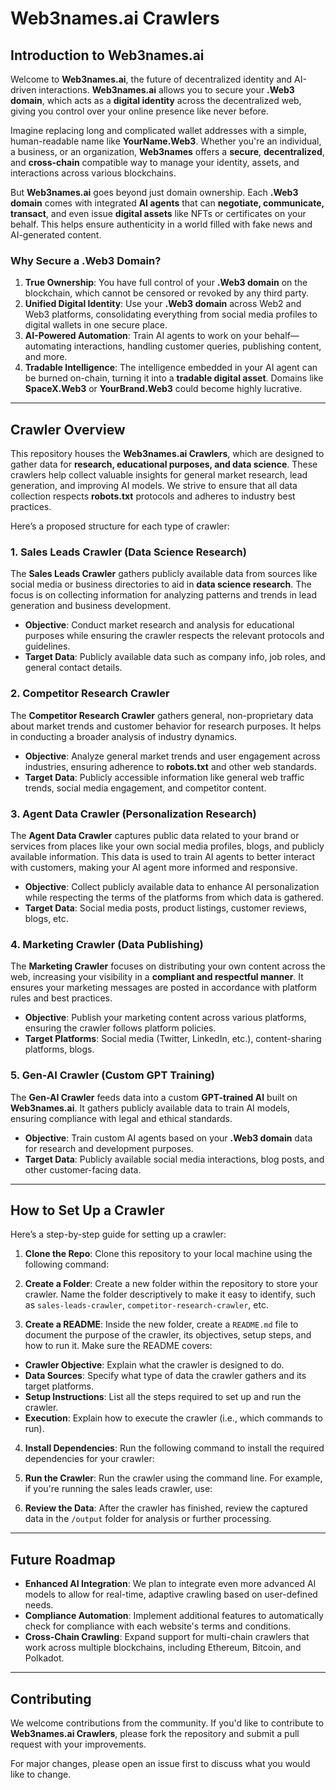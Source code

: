 # Web3names.ai Crawlers

## Introduction to Web3names.ai

Welcome to **Web3names.ai**, the future of decentralized identity and AI-driven interactions. **Web3names.ai** allows you to secure your **.Web3 domain**, which acts as a **digital identity** across the decentralized web, giving you control over your online presence like never before.

Imagine replacing long and complicated wallet addresses with a simple, human-readable name like **YourName.Web3**. Whether you're an individual, a business, or an organization, **Web3names** offers a **secure**, **decentralized**, and **cross-chain** compatible way to manage your identity, assets, and interactions across various blockchains.

But **Web3names.ai** goes beyond just domain ownership. Each **.Web3 domain** comes with integrated **AI agents** that can **negotiate, communicate, transact**, and even issue **digital assets** like NFTs or certificates on your behalf. This helps ensure authenticity in a world filled with fake news and AI-generated content.

### Why Secure a .Web3 Domain?

1. **True Ownership**: You have full control of your **.Web3 domain** on the blockchain, which cannot be censored or revoked by any third party.
2. **Unified Digital Identity**: Use your **.Web3 domain** across Web2 and Web3 platforms, consolidating everything from social media profiles to digital wallets in one secure place.
3. **AI-Powered Automation**: Train AI agents to work on your behalf—automating interactions, handling customer queries, publishing content, and more.
4. **Tradable Intelligence**: The intelligence embedded in your AI agent can be burned on-chain, turning it into a **tradable digital asset**. Domains like **SpaceX.Web3** or **YourBrand.Web3** could become highly lucrative.

---

## Crawler Overview

This repository houses the **Web3names.ai Crawlers**, which are designed to gather data for **research, educational purposes, and data science**. These crawlers help collect valuable insights for general market research, lead generation, and improving AI models. We strive to ensure that all data collection respects **robots.txt** protocols and adheres to industry best practices.

Here’s a proposed structure for each type of crawler:

### 1. **Sales Leads Crawler (Data Science Research)**

The **Sales Leads Crawler** gathers publicly available data from sources like social media or business directories to aid in **data science research**. The focus is on collecting information for analyzing patterns and trends in lead generation and business development.

- **Objective**: Conduct market research and analysis for educational purposes while ensuring the crawler respects the relevant protocols and guidelines.
- **Target Data**: Publicly available data such as company info, job roles, and general contact details.

### 2. **Competitor Research Crawler**

The **Competitor Research Crawler** gathers general, non-proprietary data about market trends and customer behavior for research purposes. It helps in conducting a broader analysis of industry dynamics.

- **Objective**: Analyze general market trends and user engagement across industries, ensuring adherence to **robots.txt** and other web standards.
- **Target Data**: Publicly accessible information like general web traffic trends, social media engagement, and competitor content.

### 3. **Agent Data Crawler (Personalization Research)**

The **Agent Data Crawler** captures public data related to your brand or services from places like your own social media profiles, blogs, and publicly available information. This data is used to train AI agents to better interact with customers, making your AI agent more informed and responsive.

- **Objective**: Collect publicly available data to enhance AI personalization while respecting the terms of the platforms from which data is gathered.
- **Target Data**: Social media posts, product listings, customer reviews, blogs, etc.

### 4. **Marketing Crawler (Data Publishing)**

The **Marketing Crawler** focuses on distributing your own content across the web, increasing your visibility in a **compliant and respectful manner**. It ensures your marketing messages are posted in accordance with platform rules and best practices.

- **Objective**: Publish your marketing content across various platforms, ensuring the crawler follows platform policies.
- **Target Platforms**: Social media (Twitter, LinkedIn, etc.), content-sharing platforms, blogs.

### 5. **Gen-AI Crawler (Custom GPT Training)**

The **Gen-AI Crawler** feeds data into a custom **GPT-trained AI** built on **Web3names.ai**. It gathers publicly available data to train AI models, ensuring compliance with legal and ethical standards.

- **Objective**: Train custom AI agents based on your **.Web3 domain** data for research and development purposes.
- **Target Data**: Publicly available social media interactions, blog posts, and other customer-facing data.

---

## How to Set Up a Crawler

Here’s a step-by-step guide for setting up a crawler:

1. **Clone the Repo**: 
   Clone this repository to your local machine using the following command:

2. **Create a Folder**: 
Create a new folder within the repository to store your crawler. Name the folder descriptively to make it easy to identify, such as `sales-leads-crawler`, `competitor-research-crawler`, etc.

3. **Create a README**: 
Inside the new folder, create a `README.md` file to document the purpose of the crawler, its objectives, setup steps, and how to run it. Make sure the README covers:
- **Crawler Objective**: Explain what the crawler is designed to do.
- **Data Sources**: Specify what type of data the crawler gathers and its target platforms.
- **Setup Instructions**: List all the steps required to set up and run the crawler.
- **Execution**: Explain how to execute the crawler (i.e., which commands to run).

4. **Install Dependencies**: 
Run the following command to install the required dependencies for your crawler:

5. **Run the Crawler**: 
Run the crawler using the command line. For example, if you're running the sales leads crawler, use:

6. **Review the Data**: 
After the crawler has finished, review the captured data in the `/output` folder for analysis or further processing.

---

## Future Roadmap

- **Enhanced AI Integration**: We plan to integrate even more advanced AI models to allow for real-time, adaptive crawling based on user-defined needs.
- **Compliance Automation**: Implement additional features to automatically check for compliance with each website's terms and conditions.
- **Cross-Chain Crawling**: Expand support for multi-chain crawlers that work across multiple blockchains, including Ethereum, Bitcoin, and Polkadot.

---

## Contributing

We welcome contributions from the community. If you'd like to contribute to **Web3names.ai Crawlers**, please fork the repository and submit a pull request with your improvements.

For major changes, please open an issue first to discuss what you would like to change.
